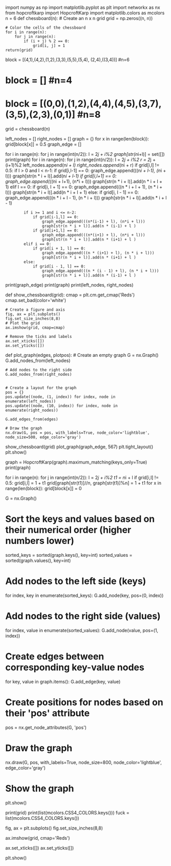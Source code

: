 import numpy as np
import matplotlib.pyplot as plt
import networkx as nx
from hopcroftkarp import HopcroftKarp
import matplotlib.colors as mcolors
n = 6
def chessboard(n):
    # Create an n x n grid
    grid = np.zeros((n, n))

    # Color the cells of the chessboard
    for i in range(n):
        for j in range(n):
            if (i + j) % 2 == 0:
                grid[i, j] = 1
    return(grid)

block = [(4,1),(4,2),(1,2),(3,3),(5,5),(5,4), (2,4),((3,4))] #n=6
# block = [] #n=4
# block = [(0,0),(1,2),(4,4),(4,5),(3,7),(3,5),(2,3),(0,1)] #n=8




grid = chessboard(n)

left_nodes = []
right_nodes = []
graph = {}
for x in range(len(block)):
    grid[block[x]] = 0.5
graph_edge = []

for i in range(n):
    for j in range(int(n/2)):
        l = 2*j + i%2
        graph[str(n*i+l)] = set([])
print(graph)
for i in range(n):
    for j in range(int(n/2)):
        l = 2*j + i%2
        r = 2*j + (i+1)%2
        left_nodes.append(n*i + l)
        right_nodes.append(n*i + r)
        if grid[i,l] != 0.5:
            if l > 0 and l < n-1:
                if grid[i,l-1] == 0:
                    graph_edge.append(((n*i + l-1), (n*i + l)))
                    graph[str(n * i + l)].add(n*i + l-1)
                if grid[i,l+1] == 0:
                    graph_edge.append(((n*i + l+1), (n*i + l)))
                    graph[str(n * i + l)].add(n * i + l + 1)
            elif l == 0:
                if grid[i, l + 1] == 0:
                    graph_edge.append(((n * i + l + 1), (n * i + l)))
                    graph[str(n * i + l)].add(n * i + l + 1)
            else:
                if grid[i, l - 1] == 0:
                    graph_edge.append(((n * i + l - 1), (n * i + l)))
                    graph[str(n * i + l)].add(n * i + l - 1)

            if i >= 1 and i <= n-2:
                if grid[i-1,l] == 0:
                    graph_edge.append(((n*(i-1) + l), (n*i + l)))
                    graph[str(n * i + l)].add(n * (i-1) + l )
                if grid[i+1,l] == 0:
                    graph_edge.append(((n*(i+1) + l), (n*i + l)))
                    graph[str(n * i + l)].add(n * (i+1) + l )
            elif i == 0:
                if grid[i + 1, l] == 0:
                    graph_edge.append(((n * (i+1) + l), (n * i + l)))
                    graph[str(n * i + l)].add(n * (i+1) + l )
            else:
                if grid[i - 1, l] == 0:
                    graph_edge.append(((n * (i - 1) + l), (n * i + l)))
                    graph[str(n * i + l)].add(n * (i-1) + l )

print(graph_edge)
print(graph)
print(left_nodes, right_nodes)

def show_chessboard(grid):
    cmap = plt.cm.get_cmap('Reds')
    cmap.set_bad(color='white')

    # Create a figure and axis
    fig, ax = plt.subplots()
    fig.set_size_inches(8,8)
    # Plot the grid
    ax.imshow(grid, cmap=cmap)

    # Remove the ticks and labels
    ax.set_xticks([])
    ax.set_yticks([])


def plot_graph(edges, plotpos):
    # Create an empty graph
    G = nx.Graph()
    G.add_nodes_from(left_nodes)

    # Add nodes to the right side
    G.add_nodes_from(right_nodes)


    # Create a layout for the graph
    pos = {}
    pos.update((node, (1, index)) for index, node in enumerate(left_nodes))
    pos.update((node, (10, index)) for index, node in enumerate(right_nodes))

    G.add_edges_from(edges)

    # Draw the graph
    nx.draw(G, pos = pos, with_labels=True, node_color='lightblue', node_size=500, edge_color='gray')

show_chessboard(grid)
plot_graph(graph_edge, 567)
plt.tight_layout()
plt.show()

graph = HopcroftKarp(graph).maximum_matching(keys_only=True)
print(graph)

for i in range(n):
    for j in range(int(n/2)):
        l = 2*j + i%2
        t1 = n*i + l
        if grid[i,l] != 0.5:
            grid[i,l] = 1 + t1
            grid[graph[str(t1)]//n, graph[str(t1)]%n] = 1 + t1
for x in range(len(block)):
    grid[block[x]] = 0

G = nx.Graph()

# Sort the keys and values based on their numerical order (higher numbers lower)
sorted_keys = sorted(graph.keys(), key=int)
sorted_values = sorted(graph.values(), key=int)

# Add nodes to the left side (keys)
for index, key in enumerate(sorted_keys):
    G.add_node(key, pos=(0, index))

# Add nodes to the right side (values)
for index, value in enumerate(sorted_values):
    G.add_node(value, pos=(1, index))

# Create edges between corresponding key-value nodes
for key, value in graph.items():
    G.add_edge(key, value)

# Create positions for nodes based on their 'pos' attribute
pos = nx.get_node_attributes(G, 'pos')

# Draw the graph
nx.draw(G, pos, with_labels=True, node_size=800, node_color='lightblue', edge_color='gray')

# Show the graph
plt.show()

print(grid)
print(list(mcolors.CSS4_COLORS.keys()))
fuck = list(mcolors.CSS4_COLORS.keys())

fig, ax = plt.subplots()
fig.set_size_inches(8,8)




ax.imshow(grid, cmap='Reds')


ax.set_xticks([])
ax.set_yticks([])

plt.show()



